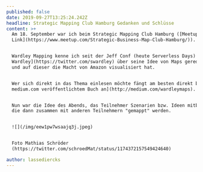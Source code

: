 ```yaml
---
published: false
date: 2019-09-27T13:25:24.242Z
headline: Strategic Mapping Club Hamburg Gedanken und Schlüsse
content: >+
  Am 18. September war ich beim Strategic Mapping Club Hamburg ([Meetup
  Link](https://www.meetup.com/Strategic-Business-Map-Club-Hamburg/)). 


  Wardley Mapping kenne ich seit der Jeff Conf (heute Serverless Days) wo [Simon
  Wardley](https://twitter.com/swardley) über seine Idee von Maps geredet hat
  und auf dieser die Macht von Amazon visualisiert hat.


  Wer sich direkt in das Thema einlesen möchte fängt am besten direkt beim [auf
  medium.com veröffentlichtem Buch an](http://medium.com/wardleymaps).


  Nun war die Idee des Abends, das Teilnehmer Szenarien bzw. Ideen mitbringen
  die dann zusammen mit anderen Teilnehmern "gemappt" werden.


  ![](/img/eew1pw7wsaajq3j.jpeg)


  Foto Mathias Schröder
  (https://twitter.com/schroedMat/status/1174372157549424640)

author: lassediercks
---
```


